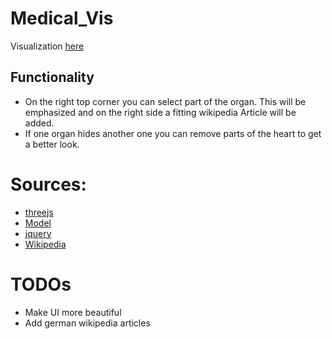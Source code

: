 # Medical_Vis
Visualization [here](https://ippon1.github.io/Medical_Vis/)

## Functionality
* On the right top corner you can select part of the organ. This will be emphasized and on the right side a fitting wikipedia Article will be added.
* If one organ hides another one you can remove parts of the heart to get a better look.

# Sources:
* [threejs](https://threejs.org/)
* [Model](http://lifesciencedb.jp/bp3d/?fbclid=IwAR1KWPydXGal56TpQECD6nJsdcyhLHbElKpUotss5UFEw22KZFBliX3ugtY)
* [jquery](https://jquery.com/)
* [Wikipedia](https://en.wikipedia.org)

# TODOs
* Make UI more beautiful
* Add german wikipedia articles
